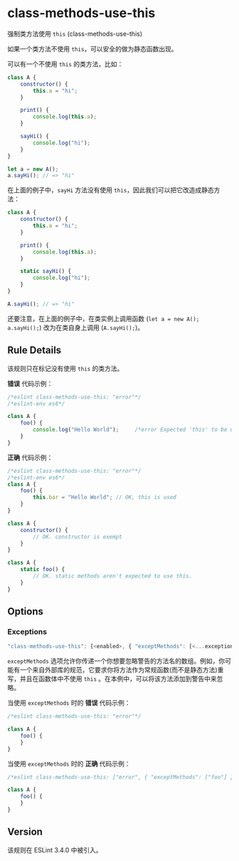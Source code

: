 # class-methods-use-this

强制类方法使用 `this` (class-methods-use-this)

如果一个类方法不使用 `this`，可以安全的做为静态函数出现。

可以有一个不使用 `this` 的类方法，比如：

``` js
class A {
    constructor() {
        this.a = "hi";
    }

    print() {
        console.log(this.a);
    }

    sayHi() {
        console.log("hi");
    }
}

let a = new A();
a.sayHi(); // => "hi" 
```

在上面的例子中，`sayHi` 方法没有使用 `this`，因此我们可以把它改造成静态方法：

``` js
class A {
    constructor() {
        this.a = "hi";
    }

    print() {
        console.log(this.a);
    }

    static sayHi() {
        console.log("hi");
    }
}

A.sayHi(); // => "hi" 
```

还要注意，在上面的例子中，在类实例上调用函数 (`let a = new A(); a.sayHi();`) 改为在类自身上调用 (`A.sayHi();`)。

Rule Details[](#rule-details)
-----------------------------

该规则只在标记没有使用 `this` 的类方法。

**错误** 代码示例：

``` js
/*eslint class-methods-use-this: "error"*/
/*eslint-env es6*/

class A {
    foo() {
        console.log("Hello World");     /*error Expected 'this' to be used by class method 'foo'.*/
    }
} 
```

**正确** 代码示例：

``` js
/*eslint class-methods-use-this: "error"*/
/*eslint-env es6*/
class A {
    foo() {
        this.bar = "Hello World"; // OK, this is used
    }
}

class A {
    constructor() {
        // OK. constructor is exempt
    }
}

class A {
    static foo() {
        // OK. static methods aren't expected to use this.
    }
} 
```

Options[](#options)
-------------------

### Exceptions[](#exceptions)

``` js
"class-methods-use-this": [<enabled>, { "exceptMethods": [<...exceptions>] }] 
```

`exceptMethods` 选项允许你传递一个你想要忽略警告的方法名的数组。例如，你可能有一个来自外部库的规范，它要求你将方法作为常规函数(而不是静态方法)重写，并且在函数体中不使用 `this` 。在本例中，可以将该方法添加到警告中来忽略。

当使用 `exceptMethods` 时的 **错误** 代码示例：

``` js
/*eslint class-methods-use-this: "error"*/

class A {
    foo() {
    }
} 
```

当使用 `exceptMethods` 时的 **正确** 代码示例：

``` js
/*eslint class-methods-use-this: ["error", { "exceptMethods": ["foo"] }] */

class A {
    foo() {
    }
} 
```

Version[](#version)
-------------------

该规则在 ESLint 3.4.0 中被引入。
